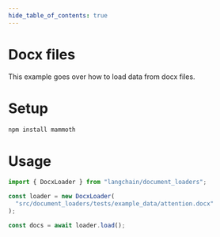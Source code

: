 ```yaml
---
hide_table_of_contents: true
---
```


# Docx files

This example goes over how to load data from docx files.

# Setup

```bash npm2yarn
npm install mammoth
```

# Usage

```typescript
import { DocxLoader } from "langchain/document_loaders";

const loader = new DocxLoader(
  "src/document_loaders/tests/example_data/attention.docx"
);

const docs = await loader.load();
```
